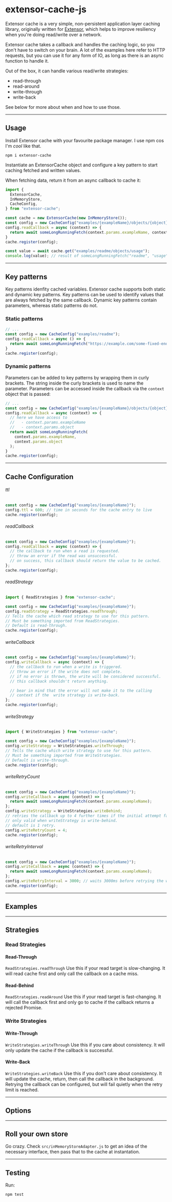 # extensor-cache-js
Extensor cache is a very simple, non-persistent application layer caching library, originally written for [Extensor](https://www.extensor.app), which helps to improve resiliency when you're doing read/write over a network.

Extensor cache takes a callback and handles the caching logic, so you don't have to switch on your brain. A lot of the examples here refer to HTTP requests, but you can use it for any form of IO, as long as there is an async function to handle it.

Out of the box, it can handle various read/write strategies:
- read-through
- read-around
- write-through
- write-back

See below for more about when and how to use those.

---
## Usage
Install Extensor cache with your favourite package manager. I use npm cos I'm *cool* like that.
```shell
npm i extensor-cache
```
Instantiate an ExtensorCache object and configure a key pattern to start caching fetched and written values. 

When fetching data, return it from an async callback to cache it:
```javascript
import {
  ExtensorCache,
  InMemoryStore,
  CacheConfig,
} from "extensor-cache";

const cache = new ExtensorCache(new InMemoryStore());
const config = new CacheConfig("examples/{exampleName}/objects/{object}");
config.readCallback = async (context) => {
  return await someLongRunningFetch(context.params.exampleName, context.params.object);
}
cache.register(config);

const value = await cache.get("examples/readme/objects/usage");
console.log(value); // result of someLongRunningFetch("readme", "usage")
```
---
## Key patterns
Key patterns idenfity cached variables. Extensor cache supports both static and dynamic key patterns. Key patterns can be used to identify values that are always fetched by the same callback. Dynamic key patterns contain parameters, whereas static patterns do not.

### Static patterns
```javascript
// ...
const config = new CacheConfig("examples/readme");
config.readCallback = async () => {
  return await someLongRunningFetch("https://example.com/some-fixed-endpoint");
}
cache.register(config);
```

### Dynamic patterns
Parameters can be added to key patterns by wrapping them in curly brackets. The string inside the curly brackets is used to name the parameter. Parameters can be accessed inside the callback via the `context` object that is passed:
```javascript
// ...
const config = new CacheConfig("examples/{exampleName}/objects/{object}");
config.readCallback = async (context) => {
  // here we have access to
  //   - context.params.exampleName
  //   - context.params.object
  return await someLongRunningFetch(
    context.params.exampleName, 
    context.params.object
  );
}
cache.register(config);
```

---
## Cache Configuration
###### ttl
```javascript
const config = new CacheConfig("examples/{exampleName}");
config.ttl = 600; // time in seconds for the cache entry to live
cache.register(config);

```
###### readCallback
```javascript
const config = new CacheConfig("examples/{exampleName}");
config.readCallback = async (context) => {
  // the callback to run when a read is requested.
  // throw an error if the read was unsuccessful.
  // on success, this callback should return the value to be cached.
};
cache.register(config);

```
###### readStrategy
```javascript
import { ReadStrategies } from "extensor-cache";

const config = new CacheConfig("examples/{exampleName}");
config.readStrategy = ReadStrategies.readThrough; 
// Tells the cache which read strategy to use for this pattern.
// Must be something imported from ReadStrategies.
// Default is read-through.
cache.register(config);

```
###### writeCallback
```javascript
const config = new CacheConfig("examples/{exampleName}");
config.writeCallback = async (context) => {
  // the callback to run when a write is triggered.
  // throw an error if the write does not complete. 
  // if no error is thrown, the write will be considered successful.
  // this callback shouldn't return anything.

  // bear in mind that the error will not make it to the calling 
  // context if the  write strategy is write-back.
};
cache.register(config);

```
###### writeStrategy
```javascript
import { WriteStrategies } from "extensor-cache";

const config = new CacheConfig("examples/{exampleName}");
config.writeStrategy = WriteStrategies.writeThrough; 
// Tells the cache which write strategy to use for this pattern.
// Must be something imported from WriteStrategies.
// Default is write-through.
cache.register(config);

```
###### writeRetryCount
```javascript
const config = new CacheConfig("examples/{exampleName}");
config.writeCallback = async (context) => {
  return await someLongRunningFetch(context.params.exampleName);
};
config.writeStrategy = WriteStrategies.writeBehind; 
// retries the callback up to 4 further times if the initial attempt fails.
// only valid when writeStrategy is write-behind.
// default is 1 retry.
config.writeRetryCount = 4; 
cache.register(config);

```
###### writeRetryInterval
```javascript
const config = new CacheConfig("examples/{exampleName}");
config.writeCallback = async (context) => {
  return await someLongRunningFetch(context.params.exampleName);
};
config.writeRetryInterval = 3000; // waits 3000ms before retrying the write callback.
cache.register(config);

```

---
## Examples

---
## Strategies
### Read Strategies
#### Read-Through
`ReadStrategies.readThrough`
Use this if your read target is slow-changing. It will read cache first and only call the callback on a cache miss.
#### Read-Behind
`ReadStrategies.readAround`
Use this if your read target is fast-changing. It will call the callback first and only go to cache if the callback returns a rejected Promise.
### Write Strategies
#### Write-Through
`WriteStrategies.writeThrough`
Use this if you care about consistency. It will only update the cache if the callback is successful.

#### Write-Back
`WriteStrategies.writeBack`
Use this if you don't care about consistency. It will update the cache, return, then call the callback in the background. Retrying the callback can be configured, but will fail quietly when the retry limit is reached.

---
## Options


---
## Roll your own store
Go crazy. Check `src/inMemoryStoreAdapter.js` to get an idea of the necessary interface, then pass that to the cache at instantation.

---
## Testing
Run:
```shell
npm test
```
